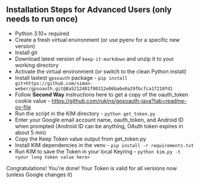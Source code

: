## Installation Steps for Advanced Users (only needs to run once)
- Python 3.10+ required
- Create a fresh virtual environment (or use pyenv for a specific new version)
- Install git 
- Download latest version of `keep-it-markdown` and unzip it to your working directory
- Activate the virtual environment (or switch to the clean Python install)
- Install lastest `gpsoauth` package - `pip install git+https://github.com/simon-weber/gpsoauth.git@8a5212481f80312e06ba6e0a29fbcfca1f210fd1`
- Follow **Second Way** instructions here to get a copy of the oauth_token cookie value - https://github.com/rukins/gpsoauth-java?tab=readme-ov-file
- Run the script in the KIM directory - `python get_token.py`
- Enter your Google email account name, oauth_token, and Android ID when prompted (Android ID can be anything, OAuth token expires in about 5 min)
- Copy the Keep Token value output from get_token.py
- Install KIM dependencies in the venv - `pip install -r requirements.txt`
- Run KIM to save the Token in your local Keyring - `python kim.py -t <your long token value here>`

Congratulations! You're done! Your Token is valid for all versions now (unless Google changes it)  
